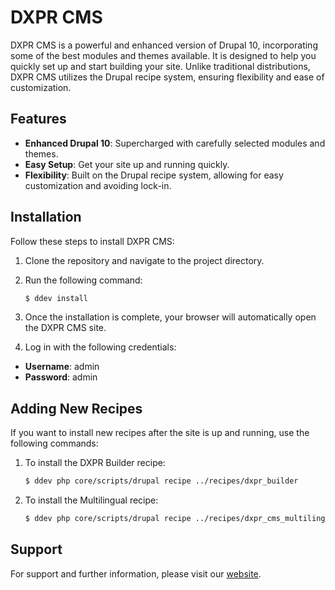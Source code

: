 # DXPR CMS

DXPR CMS is a powerful and enhanced version of Drupal 10, incorporating some of the best modules and themes available. It is designed to help you quickly set up and start building your site. Unlike traditional distributions, DXPR CMS utilizes the Drupal recipe system, ensuring flexibility and ease of customization.

## Features

- **Enhanced Drupal 10**: Supercharged with carefully selected modules and themes.
- **Easy Setup**: Get your site up and running quickly.
- **Flexibility**: Built on the Drupal recipe system, allowing for easy customization and avoiding lock-in.

## Installation

Follow these steps to install DXPR CMS:

1. Clone the repository and navigate to the project directory.
2. Run the following command:

    ```bash
    $ ddev install
    ```

3. Once the installation is complete, your browser will automatically open the DXPR CMS site.
4. Log in with the following credentials:
  - **Username**: admin
  - **Password**: admin

## Adding New Recipes

If you want to install new recipes after the site is up and running, use the following commands:

1. To install the DXPR Builder recipe:

    ```bash
    $ ddev php core/scripts/drupal recipe ../recipes/dxpr_builder
    ```

2. To install the Multilingual recipe:

    ```bash
    $ ddev php core/scripts/drupal recipe ../recipes/dxpr_cms_multilingual
    ```

## Support

For support and further information, please visit our [website](https://dxpr.com).

